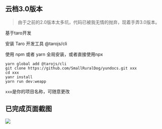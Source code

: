 ## 云档3.0版本

> 由于之前的2.0版本太多坑，代码已被我无情的抛弃，现着手弄3.0版本。

基于taro开发


安装 Taro 开发工具 @tarojs/cli

使用 npm 或者 yarn 全局安装，或者直接使用npx
```shen
yarn global add @tarojs/cli
git clone https://github.com/SmallRuralDog/yundocs.git xxx
cd xxx
yanr install
yarn run dev:weapp
```
`xxx`是你的项目名称，可随意更改


## 已完成页面截图

![](http://makefriends.bs2dl.yy.com/%E6%9C%AA%E5%91%BD%E5%90%8D_meitu_0.jpg)




